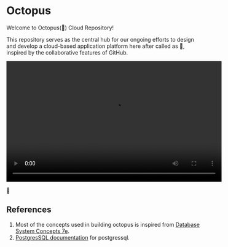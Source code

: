 # Octopus

Welcome to Octopus(🐙) Cloud Repository! <br/>
<!-- <img src = 'happy-octopus.png' > <br/> -->
This repository serves as the central hub for our ongoing efforts to design and develop a cloud-based application platform here after called as 🐙, inspired by the collaborative features of GitHub. <br/>

<video width="560" height="315" src="video.mp4" frameborder="0" ></video>


🐙 <br/>

## References 
1) Most of the concepts used in building octopus is inspired from [Database System Concepts 7e](https://db-book.com/).
2) [PostgresSQL documentation](https://www.postgresql.org/docs/current/index.html) for postgressql.
